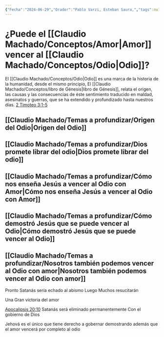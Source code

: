 ```yaml
---
{"Fecha":"2024-06-29","Orador":"Pablo Varzi, Esteban Saura,","tags":null,"Descripción":null,"Categoría":"[[Conferencia]]","dg-publish":true,"permalink":"/claudio-machado/temas-a-profundizar/puede-el-amor-vencer-al-odio/","dgPassFrontmatter":true}
---
```


# ¿Puede el [[Claudio Machado/Conceptos/Amor\|Amor]] vencer al [[Claudio Machado/Conceptos/Odio\|Odio]]?

El [[Claudio Machado/Conceptos/Odio\|Odio]] es una marca de la historia de la humanidad, desde el mismo principio, El [[Claudio Machado/Conceptos/libro de Génesis\|libro de Génesis]], relata el origen, las causas y las consecuencias de éste sentimiento traducido en maldad, asesinatos y guerras, que se ha extendido y profundizado hasta nuestros días. [2 Timoteo 3:1-5](https://wol.jw.org/es/wol/b/r4/lp-s/nwtsty/55/3#v=55:3:1-55:3:5)
## [[Claudio Machado/Temas a profundizar/Origen del Odio\|Origen del Odio]]

## [[Claudio Machado/Temas a profundizar/Dios promete librar del odio\|Dios promete librar del odio]]

## [[Claudio Machado/Temas a profundizar/Cómo nos enseña Jesús a vencer al Odio con Amor\|Cómo nos enseña Jesús a vencer al Odio con Amor]]

## [[Claudio Machado/Temas a profundizar/Cómo demostró Jesús que se puede vencer al Odio\|Cómo demostró Jesús que se puede vencer al Odio]]

## [[Claudio Machado/Temas a profundizar/Nosotros también podemos vencer al Odio con amor\|Nosotros también podemos vencer al Odio con amor]]
Pronto Satanás sería echado al abismo 
Luego Muchos resucitarán 

Una Gran victoria del amor 

[Apocalipsis 20:10](https://wol.jw.org/es/wol/b/r4/lp-s/nwtsty/66/20#v=66:20:10) Satanás será eliminado permanentemente 
Con el gobierno de Dios 

Jehová es el único que tiene derecho a gobernar demostrando además que el amor vencerá por completo al odio 








